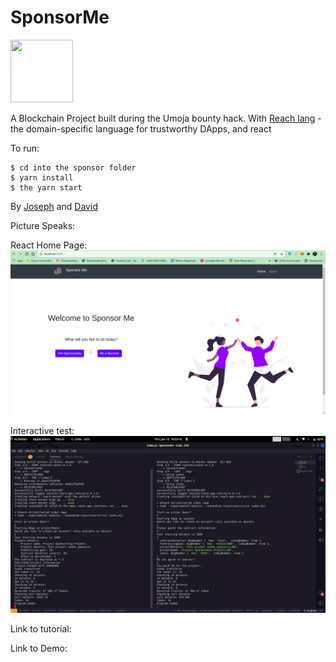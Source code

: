 # SponsorMe

<img src="https://events.reach.sh/hubfs/logo-text-svg-1.svg" width="100" height="100">

A Blockchain Project built during the Umoja bounty hack.
With [Reach lang](https://github.com/reach-sh/reach-lang) - the domain-specific language for trustworthy DApps, and react

To run: 
```
$ cd into the sponsor folder
$ yarn install
$ the yarn start
```

By [Joseph](https://github.com/adujoseph) and [David](https://github.com/onyedikachi-david)

Picture Speaks:

React Home Page:
![Home Page](./sponsor/src/assets/homePage.png)

Interactive test:
![Home Page](./sponsor/src/assets/terminalTest.png)

Link to tutorial: 

Link to Demo:
